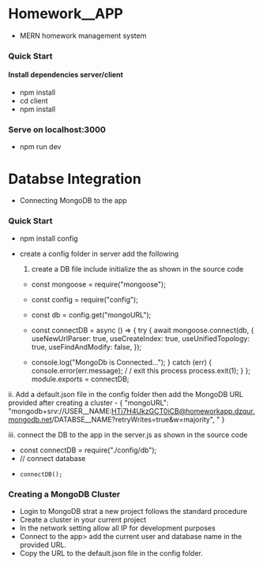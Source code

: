 # Homework__APP
- MERN homework management system


### Quick Start ###
 #### Install dependencies server/client ####
 * npm install
 * cd client
 * npm install

### Serve on localhost:3000 ###
 * npm run dev
 
# Databse Integration
- Connecting MongoDB to the app 


### Quick Start ###

 * npm install config
 * create a config folder in server add the following
 
   1. create a DB file include initialize the as shown in the source code
     - const mongoose = require("mongoose");
     -  const config = require("config");
     -  const db = config.get("mongoURL");
     -  const connectDB = async () => {
       try {
       await mongoose.connect(db, {
        useNewUrlParser: true,
        useCreateIndex: true,
        useUnifiedTopology: true,
        useFindAndModify: false,
      });

      - console.log("MongoDb is Connected...");
    }  catch (err) {
      console.error(err.message);
      / /    exit this process
      process.exit(1);
    }
   };
    module.exports = connectDB;

  ii. Add a default.json file in the config folder then add the MongoDB URL provided after creating a cluster
    - {
  "mongoURL": "mongodb+srv://USER__NAME:HTi7H4UkzGCT0iCB@homeworkapp.dzqur.mongodb.net/DATABSE__NAME?retryWrites=true&w=majority",
  "
}

iii. connect the DB to the app in the server.js as shown in the source code  

 - const connectDB = require("./config/db");
 - // connect database
-     connectDB();

### Creating a MongoDB Cluster ###
 * Login to MongoDB strat a new project follows the standard procedure
 * Create a cluster in your current project
 * In the network setting allow all IP for development purposes
 * Connect to the app> add the current user and database name in the provided URL.
 * Copy the URL to the default.json file in the config folder.
